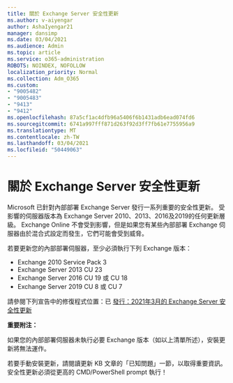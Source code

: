 ```yaml
---
title: 關於 Exchange Server 安全性更新
ms.author: v-aiyengar
author: AshaIyengar21
manager: dansimp
ms.date: 03/04/2021
ms.audience: Admin
ms.topic: article
ms.service: o365-administration
ROBOTS: NOINDEX, NOFOLLOW
localization_priority: Normal
ms.collection: Adm_O365
ms.custom:
- "9005482"
- "9005483"
- "9413"
- "9412"
ms.openlocfilehash: 87a5cf1ac4dfb96a5406f6b1431adb6ead074fd6
ms.sourcegitcommit: 6741a997fff871d263f92d3ff7fb61e7755956a9
ms.translationtype: MT
ms.contentlocale: zh-TW
ms.lasthandoff: 03/04/2021
ms.locfileid: "50449063"
---
```

# <a name="about-exchange-server-security-updates"></a>關於 Exchange Server 安全性更新

Microsoft 已針對內部部署 Exchange Server 發行一系列重要的安全性更新。 受影響的伺服器版本為 Exchange Server 2010、2013、2016及2019的任何更新層級。 Exchange Online 不會受到影響，但是如果您有某些內部部署 Exchange 伺服器由於混合式設定而發生，它們可能會受到威脅。

若要更新您的內部部署伺服器，至少必須執行下列 Exchange 版本：

- Exchange 2010 Service Pack 3
- Exchange Server 2013 CU 23
- Exchange Server 2016 CU 19 或 CU 18
- Exchange Server 2019 CU 8 或 CU 7

請參閱下列宣告中的修復程式位置：已 [發行：2021年3月的 Exchange Server 安全性更新](https://techcommunity.microsoft.com/t5/exchange-team-blog/released-march-2021-exchange-server-security-updates/ba-p/2175901)

**重要附注：**

如果您的內部部署伺服器未執行必要 Exchange 版本（如以上清單所述），安裝更新將無法運作。

若要手動安裝更新，請閱讀更新 KB 文章的「已知問題」一節，以取得重要資訊。 安全性更新必須從更高的 CMD/PowerShell prompt 執行！
